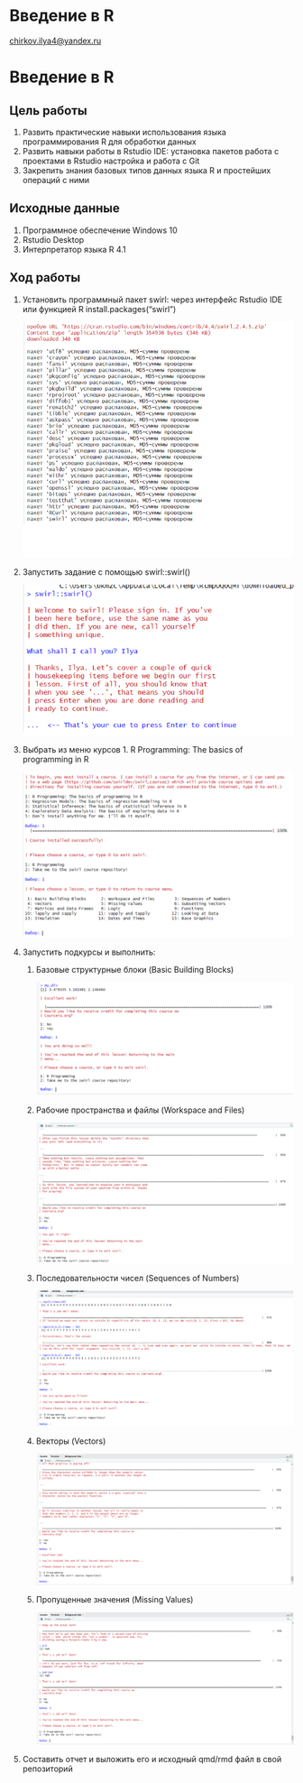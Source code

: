 # Введение в R
chirkov.ilya4@yandex.ru

# Введение в R

## Цель работы

1.  Развить практические навыки использования языка программирования R
    для обработки данных
2.  Развить навыки работы в Rstudio IDE: установка пакетов работа с
    проектами в Rstudio настройка и работа с Git
3.  Закрепить знания базовых типов данных языка R и простейших операций
    с ними

## Исходные данные

1.  Программное обеспечение Windows 10
2.  Rstudio Desktop
3.  Интерпретатор языка R 4.1

## Ход работы

1.  Установить программный пакет swirl: через интерфейс Rstudio IDE или
    функцией R install.packages(“swirl”)

    ![](img/1.png)

2.  Запустить задание с помощью swirl::swirl()

    ![](img/2.png)

3.  Выбрать из меню курсов 1. R Programming: The basics of programming
    in R

    ![](img/3.png)

4.  Запустить подкурсы и выполнить:

    1.  Базовые структурные блоки (Basic Building Blocks)

        ![](img/4.png)

    2.  Рабочие пространства и файлы (Workspace and Files)

        ![](img/5.png)

    3.  Последовательности чисел (Sequences of Numbers)

        ![](img/6.png)

    4.  Векторы (Vectors)

        ![](img/7.png)

    5.  Пропущенные значения (Missing Values)

        ![](img/8.png)

5.  Составить отчет и выложить его и исходный qmd/rmd файл в свой
    репозиторий
